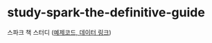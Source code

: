 # study-spark-the-definitive-guide

스파크 책 스터디 ([예제코드, 데이터 링크](https://github.com/databricks/Spark-The-Definitive-Guide))  